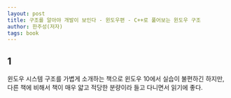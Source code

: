 ```yaml
---
layout: post
title: 구조를 알아야 개발이 보인다 - 윈도우편 - C++로 풀어보는 윈도우 구조
author: 한주성(저자)
tags: book
---
```


## 1

윈도우 시스템 구조를 가볍게 소개하는 책으로 윈도우 10에서 실습이 불편하긴 하지만, 다른 책에 비해서 책이 매우 얇고 적당한 분량이라 들고 다니면서 읽기에 좋다.